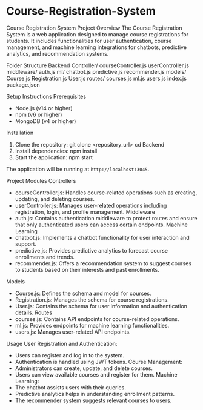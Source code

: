 # Course-Registration-System
Course Registration System
Project Overview
The Course Registration System is a web application designed to manage course registrations for students. It includes functionalities for user authentication, course management, and machine learning integrations for chatbots, predictive analytics, and recommendation systems.

Folder Structure
Backend
  Controller/
      courseController.js
		  userController.js
  middleware/
		auth.js
  ml/
		chatbot.js
		predictive.js
		recommender.js
  models/
		Course.js
		Registration.js
		User.js
	routes/
		courses.js
		ml.js
		users.js
	index.js
	package.json




Setup Instructions
Prerequisites
- Node.js (v14 or higher)
- npm (v6 or higher)
- MongoDB (v4 or higher)

Installation
1. Clone the repository:
   git clone <repository_url>
   cd Backend
2. Install dependencies:
   npm install
3. Start the application:
   npm start

The application will be running at `http://localhost:3045`.

Project Modules
 Controllers
- courseController.js: Handles course-related operations such as creating, updating, and deleting courses.
- userController.js: Manages user-related operations including registration, login, and profile management.
Middleware
- auth.js: Contains authentication middleware to protect routes and ensure that only authenticated users can access certain endpoints.
Machine Learning
- chatbot.js: Implements a chatbot functionality for user interaction and support.
- predictive.js: Provides predictive analytics to forecast course enrollments and trends.
- recommender.js: Offers a recommendation system to suggest courses to students based on their interests and past enrollments.

Models
- Course.js: Defines the schema and model for courses.
- Registration.js: Manages the schema for course registrations.
- User.js: Contains the schema for user information and authentication details.
 Routes
- courses.js: Contains API endpoints for course-related operations.
- ml.js: Provides endpoints for machine learning functionalities.
- users.js: Manages user-related API endpoints.

Usage
User Registration and Authentication:
  - Users can register and log in to the system.
  - Authentication is handled using JWT tokens.
Course Management:
  - Administrators can create, update, and delete courses.
  - Users can view available courses and register for them.
Machine Learning:
  - The chatbot assists users with their queries.
  - Predictive analytics helps in understanding enrollment patterns.
  - The recommender system suggests relevant courses to users.


